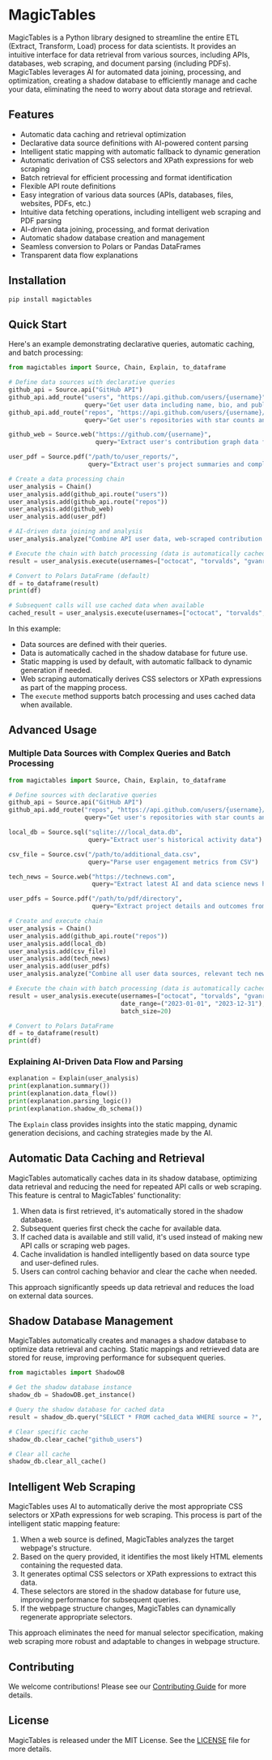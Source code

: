 
# MagicTables

MagicTables is a Python library designed to streamline the entire ETL (Extract, Transform, Load) process for data scientists. It provides an intuitive interface for data retrieval from various sources, including APIs, databases, web scraping, and document parsing (including PDFs). MagicTables leverages AI for automated data joining, processing, and optimization, creating a shadow database to efficiently manage and cache your data, eliminating the need to worry about data storage and retrieval.

## Features

- Automatic data caching and retrieval optimization
- Declarative data source definitions with AI-powered content parsing
- Intelligent static mapping with automatic fallback to dynamic generation
- Automatic derivation of CSS selectors and XPath expressions for web scraping
- Batch retrieval for efficient processing and format identification
- Flexible API route definitions
- Easy integration of various data sources (APIs, databases, files, websites, PDFs, etc.)
- Intuitive data fetching operations, including intelligent web scraping and PDF parsing
- AI-driven data joining, processing, and format derivation
- Automatic shadow database creation and management
- Seamless conversion to Polars or Pandas DataFrames
- Transparent data flow explanations

## Installation

```bash
pip install magictables
```

## Quick Start

Here's an example demonstrating declarative queries, automatic caching, and batch processing:

```python
from magictables import Source, Chain, Explain, to_dataframe

# Define data sources with declarative queries
github_api = Source.api("GitHub API")
github_api.add_route("users", "https://api.github.com/users/{username}", 
                     query="Get user data including name, bio, and public repos count")
github_api.add_route("repos", "https://api.github.com/users/{username}/repos", 
                     query="Get user's repositories with star counts and languages used")

github_web = Source.web("https://github.com/{username}", 
                        query="Extract user's contribution graph data for the last year")

user_pdf = Source.pdf("/path/to/user_reports/", 
                      query="Extract user's project summaries and completion dates")

# Create a data processing chain
user_analysis = Chain()
user_analysis.add(github_api.route("users"))
user_analysis.add(github_api.route("repos"))
user_analysis.add(github_web)
user_analysis.add(user_pdf)

# AI-driven data joining and analysis
user_analysis.analyze("Combine API user data, web-scraped contribution data, and PDF report data")

# Execute the chain with batch processing (data is automatically cached)
result = user_analysis.execute(usernames=["octocat", "torvalds", "gvanrossum"], batch_size=10)

# Convert to Polars DataFrame (default)
df = to_dataframe(result)
print(df)

# Subsequent calls will use cached data when available
cached_result = user_analysis.execute(usernames=["octocat", "torvalds", "gvanrossum"], batch_size=10)
```

In this example:
- Data sources are defined with their queries.
- Data is automatically cached in the shadow database for future use.
- Static mapping is used by default, with automatic fallback to dynamic generation if needed.
- Web scraping automatically derives CSS selectors or XPath expressions as part of the mapping process.
- The `execute` method supports batch processing and uses cached data when available.

## Advanced Usage

### Multiple Data Sources with Complex Queries and Batch Processing

```python
from magictables import Source, Chain, Explain, to_dataframe

# Define sources with declarative queries
github_api = Source.api("GitHub API")
github_api.add_route("repos", "https://api.github.com/users/{username}/repos", 
                     query="Get user's repositories with star counts and languages used")

local_db = Source.sql("sqlite:///local_data.db", 
                      query="Extract user's historical activity data")

csv_file = Source.csv("/path/to/additional_data.csv", 
                      query="Parse user engagement metrics from CSV")

tech_news = Source.web("https://technews.com", 
                       query="Extract latest AI and data science news headlines and summaries")

user_pdfs = Source.pdf("/path/to/pdf/directory", 
                       query="Extract project details and outcomes from all user PDFs")

# Create and execute chain
user_analysis = Chain()
user_analysis.add(github_api.route("repos"))
user_analysis.add(local_db)
user_analysis.add(csv_file)
user_analysis.add(tech_news)
user_analysis.add(user_pdfs)
user_analysis.analyze("Combine all user data sources, relevant tech news, and PDF data, focusing on AI and data science contributions")

# Execute the chain with batch processing (data is automatically cached)
result = user_analysis.execute(usernames=["octocat", "torvalds", "gvanrossum"], 
                               date_range=("2023-01-01", "2023-12-31"),
                               batch_size=20)

# Convert to Polars DataFrame
df = to_dataframe(result)
print(df)
```

### Explaining AI-Driven Data Flow and Parsing

```python
explanation = Explain(user_analysis)
print(explanation.summary())
print(explanation.data_flow())
print(explanation.parsing_logic())
print(explanation.shadow_db_schema())
```

The `Explain` class provides insights into the static mapping, dynamic generation decisions, and caching strategies made by the AI.

## Automatic Data Caching and Retrieval

MagicTables automatically caches data in its shadow database, optimizing data retrieval and reducing the need for repeated API calls or web scraping. This feature is central to MagicTables' functionality:

1. When data is first retrieved, it's automatically stored in the shadow database.
2. Subsequent queries first check the cache for available data.
3. If cached data is available and still valid, it's used instead of making new API calls or scraping web pages.
4. Cache invalidation is handled intelligently based on data source type and user-defined rules.
5. Users can control caching behavior and clear the cache when needed.

This approach significantly speeds up data retrieval and reduces the load on external data sources.

## Shadow Database Management

MagicTables automatically creates and manages a shadow database to optimize data retrieval and caching. Static mappings and retrieved data are stored for reuse, improving performance for subsequent queries.

```python
from magictables import ShadowDB

# Get the shadow database instance
shadow_db = ShadowDB.get_instance()

# Query the shadow database for cached data
result = shadow_db.query("SELECT * FROM cached_data WHERE source = ?", ("github_api",))

# Clear specific cache
shadow_db.clear_cache("github_users")

# Clear all cache
shadow_db.clear_all_cache()
```

## Intelligent Web Scraping

MagicTables uses AI to automatically derive the most appropriate CSS selectors or XPath expressions for web scraping. This process is part of the intelligent static mapping feature:

1. When a web source is defined, MagicTables analyzes the target webpage's structure.
2. Based on the query provided, it identifies the most likely HTML elements containing the requested data.
3. It generates optimal CSS selectors or XPath expressions to extract this data.
4. These selectors are stored in the shadow database for future use, improving performance for subsequent queries.
5. If the webpage structure changes, MagicTables can dynamically regenerate appropriate selectors.

This approach eliminates the need for manual selector specification, making web scraping more robust and adaptable to changes in webpage structure.

## Contributing

We welcome contributions! Please see our [Contributing Guide](CONTRIBUTING.md) for more details.

## License

MagicTables is released under the MIT License. See the [LICENSE](LICENSE) file for more details.

